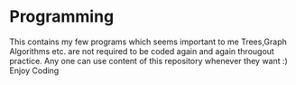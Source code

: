 # Programming
This contains my few programs which seems important to me
Trees,Graph Algorithms etc. are not required to be coded again and again througout practice. Any one can use content of this repository whenever they want 
:) Enjoy Coding
